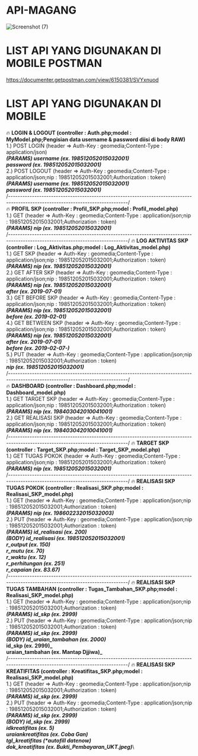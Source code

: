 # API-MAGANG
![Screenshot (7)](https://user-images.githubusercontent.com/42866630/60865678-bb010380-a250-11e9-9cf1-a1ff3eb7de5e.png)

# LIST API YANG DIGUNAKAN DI MOBILE POSTMAN
https://documenter.getpostman.com/view/6150381/SVYxnuod

# LIST API YANG DIGUNAKAN DI MOBILE
🔥 **LOGIN & LOGOUT (controller : Auth.php;model : MyModel.php;Pengisian data username & password diisi di body RAW)**\
1.) POST LOGIN (header => Auth-Key : geomedia;Content-Type : application/json)\
**_(PARAMS)  username (ex. 198512052015032001)_**\
             **_password (ex. 198512052015032001)_**\
2.) POST LOGOUT (header => Auth-Key : geomedia;Content-Type : application/json;nip : 198512052015032001;Authorization : token)\
**_(PARAMS)  username (ex. 198512052015032001)_**\
             **_password (ex. 198512052015032001)_**\
/--------------------------------------------------------------------------------------------------------------------------------/    
🔥 **PROFIL SKP (controller : Profil_SKP.php;model : Profil_model.php)**\
1.) GET (header => Auth-Key : geomedia;Content-Type : application/json;nip : 198512052015032001;Authorization : token)\
**_(PARAMS)  nip (ex. 198512052015032001)_**\
/--------------------------------------------------------------------------------------------------------------------------------/
🔥 **LOG AKTIVITAS SKP (controller : Log_Aktivitas.php;model : Log_Aktivitas_model.php)**\
1.) GET SKP (header => Auth-Key : geomedia;Content-Type : application/json;nip : 198512052015032001;Authorization : token)\
**_(PARAMS)  nip (ex. 198512052015032001)_**\
2.) GET AFTER SKP (header => Auth-Key : geomedia;Content-Type : application/json;nip : 198512052015032001;Authorization : token)\
**_(PARAMS)  nip (ex. 198512052015032001)_**\
	     **_after (ex. 2019-07-01)_**\
3.) GET BEFORE SKP (header => Auth-Key : geomedia;Content-Type : application/json;nip : 198512052015032001;Authorization : token)\
**_(PARAMS)  nip (ex. 198512052015032001)_**\
	     **_before (ex. 2019-02-01)_**\
4.) GET BETWEEN SKP (header => Auth-Key : geomedia;Content-Type : application/json;nip : 198512052015032001;Authorization : token)\
**_(PARAMS)  nip (ex. 198512052015032001)_**\
             **_after (ex. 2019-07-01)_**\
 	     **_before (ex. 2019-02-07-)_**\
5.) PUT (header => Auth-Key : geomedia;Content-Type : application/json;nip : 198512052015032001;Authorization : token)\
**_nip (ex. 198512052015032001)_**\
/--------------------------------------------------------------------------------------------------------------------------------/  
🔥 **DASHBOARD (controller : Dashboard.php;model : Dashboard_model.php)**\
1.) GET TARGET SKP (header => Auth-Key : geomedia;Content-Type : application/json;nip : 198512052015032001;Authorization : token)\
**_(PARAMS)  nip (ex. 198403042010041001)_**\
2.) GET REALISASI SKP (header => Auth-Key : geomedia;Content-Type : application/json;nip : 198512052015032001;Authorization : token)\
**_(PARAMS)  nip (ex. 198403042010041001)_**\
/--------------------------------------------------------------------------------------------------------------------------------/ 
🔥 **TARGET SKP (controller : Target_SKP.php;model : Target_SKP_model.php)**\
1.) GET TUGAS POKOK (header => Auth-Key : geomedia;Content-Type : application/json;nip : 198512052015032001;Authorization : token)\
**_(PARAMS)  nip (ex. 198512052015032001)_**\
/--------------------------------------------------------------------------------------------------------------------------------/ 
🔥 **REALISASI SKP TUGAS POKOK (controller : Realisasi_SKP.php;model : Realisasi_SKP_model.php)**\
1.) GET (header => Auth-Key : geomedia;Content-Type : application/json;nip : 198512052015032001;Authorization : token)\
**_(PARAMS)  nip (ex. 198602232015032003)_**\
2.) PUT (header => Auth-Key : geomedia;Content-Type : application/json;nip : 198512052015032001;Authorization : token)\
**_(PARAMS)  id_realisasi (ex. 200)_**\
**_(BODY)    id_realisasi (ex. 198512052015032001)_**\
	     **_r_output (ex. 150)_**\
	     **_r_mutu (ex. 70)_**\
	     **_r_waktu (ex. 12)_**\
	     **_r_perhitungan (ex. 251)_**\
	     **_r_capaian (ex. 83.67)_**\
/--------------------------------------------------------------------------------------------------------------------------------/ 
🔥 **REALISASI SKP TUGAS TAMBAHAN (controller : Tugas_Tambahan_SKP.php;model : Realisasi_SKP_model.php)**\
1.) GET (header => Auth-Key : geomedia;Content-Type : application/json;nip : 198512052015032001;Authorization : token)\
**_(PARAMS)  id_skp (ex. 2999)_**\
2.) PUT (header => Auth-Key : geomedia;Content-Type : application/json;nip : 198512052015032001;Authorization : token)\
**_(PARAMS)  id_skp (ex. 2999)_**\
**_(BODY)    id_uraian_tambahan (ex. 2000)_**\
	     **id_skp (ex. 2999)_**\
	     **uraian_tambahan (ex. Mantap Djjiwa)_**\
/--------------------------------------------------------------------------------------------------------------------------------/ 
🔥 **REALISASI SKP KREATIFITAS (controller : Kreatifitas_SKP.php;model : Realisasi_SKP_model.php)**\
1.) GET (header => Auth-Key : geomedia;Content-Type : application/json;nip : 198512052015032001;Authorization : token)\
**_(PARAMS)  id_skp (ex. 2999)_**\
2.) PUT (header => Auth-Key : geomedia;Content-Type : application/json;nip : 198512052015032001;Authorization : token)\
**_(PARAMS)  id_skp (ex. 2999)_**\
**_(BODY)    id_skp (ex. 2999)_**\
	     **_idkreatifitas (ex. 5)_**\
 	     **_uraiankreatifitas (ex. Coba Gan)_**\
             **_tgl_kreatifitas (*autofill datenow)_**\
	     **_dok_kreatifitas (ex. Bukti_Pembayaran_UKT.jpeg)_**\


			
    
    

